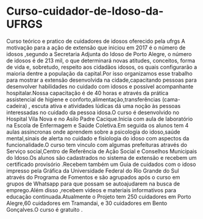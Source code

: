 # Curso-cuidador-de-Idoso-da-UFRGS
Curso teórico e pratico de cuidadores de idosos oferecido pela ufrgs
A motivação para a ação de extensão que iniciou em 2017 é o número de idosos ,segundo a Secretaria Adjunta do Idoso de Porto Alegre, o número de idosos é de 213 mil, o que determinará novas atitudes, conceitos, forma de vida e, sobretudo, respeito aos cidadãos idosos, os quais configurarão a maioria dentre a população da capital.Por isso organizamos esse trabalho para mostrar a extensão desenvolvida na cidade,capacitando pessoas para desenvolver habilidades no cuidado com idosos e possível acompanhante hospitalar.Nossa capacitação é de 40 horas e  através da prática assistencial de higiene e conforto,alimentação,transferências (cama-cadeira) , escuta ativa e atividades lúdicas dá uma noção às pessoas interessadas no cuidado  da pessoa idosa.O curso é desenvolvido no Hospital Vila Nova e no Asilo Padre Cacique.Inicia com aula de laboratório na Escola de Enfermagem e Saúde Coletiva.Em seguida os alunos tem 4 aulas assincronas onde aprendem sobre a psicologia do idoso,saúde mental,sinais de alerta no cuidado e  fisiologia do idoso com aspectos da funcionalidade.O curso tem vinculo com algumas prefeituras através do Serviço social,Centro de Referência de Ação Social e Conselhos Municipais do Idoso.Os alunos são cadastrados no sistema de extensão e recebem um certificado provisório .Recebem também um  Guia de cuidados com o idoso impresso pela Gráfica da Universidade Federal do Rio Grande do Sul através do Programa de Fomentos  e são agrupados após o curso em grupos de Whatsapp para que possam se autoajudarem na busca de emprego.Além disso ,recebem videos e materiais informativos para educação continuada.Atualmente o Projeto tem 250 cuidadores em Porto Alegre,60 cuidadores em Tramandai, e 30 cuidadores em Bento Gonçalves.O curso é gratuito .
